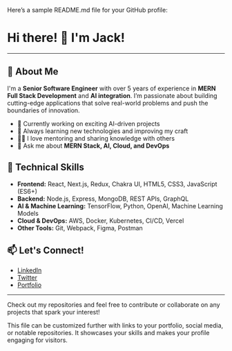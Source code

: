 Here’s a sample README.md file for your GitHub profile:

# Hi there! 👋 I'm Jack!

---

## 🚀 About Me

I'm a **Senior Software Engineer** with over 5 years of experience in **MERN Full Stack Development** and **AI integration**. I’m passionate about building cutting-edge applications that solve real-world problems and push the boundaries of innovation.

- 🔭 Currently working on exciting AI-driven projects
- 🌱 Always learning new technologies and improving my craft
- 👨‍🏫 I love mentoring and sharing knowledge with others
- 💬 Ask me about **MERN Stack, AI, Cloud, and DevOps**

## 💼 Technical Skills

- **Frontend:** React, Next.js, Redux, Chakra UI, HTML5, CSS3, JavaScript (ES6+)
- **Backend:** Node.js, Express, MongoDB, REST APIs, GraphQL
- **AI & Machine Learning:** TensorFlow, Python, OpenAI, Machine Learning Models
- **Cloud & DevOps:** AWS, Docker, Kubernetes, CI/CD, Vercel
- **Other Tools:** Git, Webpack, Figma, Postman

## 📫 Let's Connect!

- [LinkedIn](https://www.linkedin.com/in/jackmontgomerydev)
- [Twitter](https://twitter.com/jackmontgomerydev)
- [Portfolio](https://jackmontgomerydev.com)
  
---

Check out my repositories and feel free to contribute or collaborate on any projects that spark your interest!

This file can be customized further with links to your portfolio, social media, or notable repositories. It showcases your skills and makes your profile engaging for visitors.
